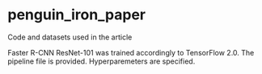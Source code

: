 # penguin_iron_paper
Code and datasets used in the article

Faster R-CNN ResNet-101 was trained accordingly to TensorFlow 2.0. The pipeline file is provided. Hyperparemeters are specified.
